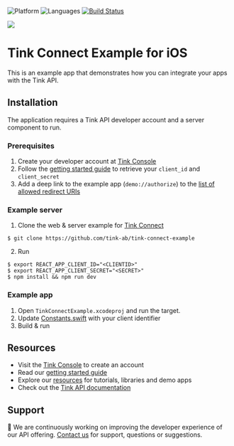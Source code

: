 ![Platform](https://img.shields.io/badge/platform-iOS-orange.svg)
![Languages](https://img.shields.io/badge/languages-swift-orange.svg)
[![Build Status](https://travis-ci.org/tink-ab/tink-connect-ios-example.svg?branch=master)](https://travis-ci.org/tink-ab/tink-connect-ios-example)

<img src=".github/TinkConnectExample.png" />

# Tink Connect Example for iOS

This is an example app that demonstrates how you can integrate your apps with the Tink API.

## Installation

The application requires a Tink API developer account and a server component to run.

### Prerequisites

1) Create your developer account at [Tink Console](https://console.tink.com)
2) Follow the [getting started guide](https://docs.tink.com/resources/getting-started/set-up-your-account) to retrieve your `client_id` and `client_secret`
3) Add a deep link to the example app (`demo://authorize`) to the [list of allowed redirect URIs](https://console.tink.com/apps)

### Example server

1) Clone the web & server example for [Tink Connect](https://github.com/tink-ab/tink-connect-example)

```
$ git clone https://github.com/tink-ab/tink-connect-example
```

2) Run

```
$ export REACT_APP_CLIENT_ID="<CLIENTID>"
$ export REACT_APP_CLIENT_SECRET="<SECRET>"
$ npm install && npm run dev
```

### Example app

1) Open `TinkConnectExample.xcodeproj` and run the target.
2) Update [Constants.swift](TinkConnectExample/Constants.swift#L6) with your client identifier
3) Build & run

## Resources

* Visit the [Tink Console](https://console.tink.com) to create an account
* Read our [getting started guide](https://docs.tink.com/resources/getting-started)
* Explore our [resources](https://docs.tink.com/resources/) for tutorials, libraries and demo apps
* Check out the [Tink API documentation](https://docs.tink.com/api)

## Support

👋 We are continuously working on improving the developer experience of our API offering. [Contact us](https://tinkab.atlassian.net/servicedesk/customer/portal/5) for support, questions or suggestions.
